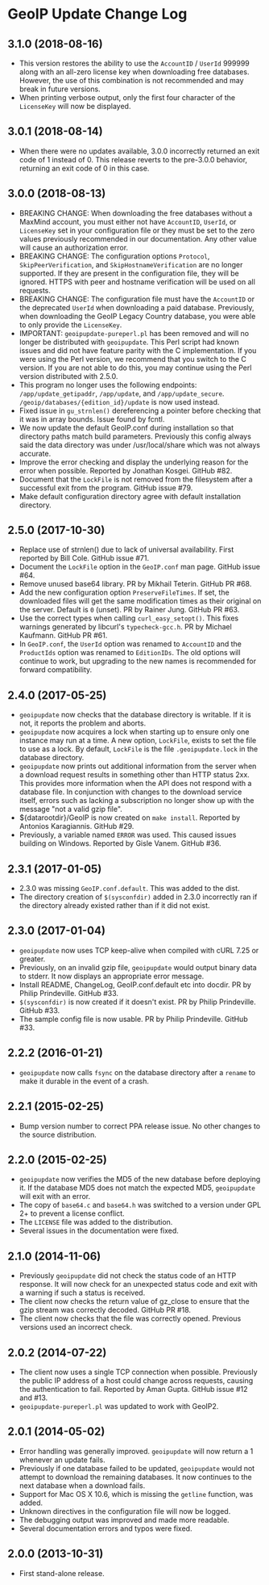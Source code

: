 GeoIP Update Change Log
=======================

3.1.0 (2018-08-16)
------------------

* This version restores the ability to use the `AccountID` / `UserId`
  999999 along with an all-zero license key when downloading free
  databases. However, the use of this combination is not recommended
  and may break in future versions.
* When printing verbose output, only the first four character of the
  `LicenseKey` will now be displayed.

3.0.1 (2018-08-14)
------------------

* When there were no updates available, 3.0.0 incorrectly returned an
  exit code of 1 instead of 0. This release reverts to the pre-3.0.0
  behavior, returning an exit code of 0 in this case.

3.0.0 (2018-08-13)
------------------

* BREAKING CHANGE: When downloading the free databases without a
  MaxMind account, you must either not have `AccountID`, `UserId`,
  or `LicenseKey` set in your configuration file or they must be set
  to the zero values previously recommended in our documentation. Any
  other value will cause an authorization error.
* BREAKING CHANGE: The configuration options `Protocol`,
  `SkipPeerVerification`, and `SkipHostnameVerification` are no longer
  supported. If they are present in the configuration file, they will
  be ignored. HTTPS with peer and hostname verification will be used
  on all requests.
* BREAKING CHANGE: The configuration file must have the `AccountID`
  or the deprecated `UserId` when downloading a paid database.
  Previously, when downloading the GeoIP Legacy Country database, you
  were able to only provide the `LicenseKey`.
* IMPORTANT: `geoipupdate-pureperl.pl` has been removed and will no
  longer be distributed with `geoipupdate`. This Perl script had known
  issues and did not have feature parity with the C implementation. If
  you were using the Perl version, we recommend that you switch to the
  C version. If you are not able to do this, you may continue using the
  Perl version distributed with 2.5.0.
* This program no longer uses the following endpoints:
  `/app/update_getipaddr`, `/app/update`, and `/app/update_secure`.
  `/geoip/databases/{edition_id}/update` is now used instead.
* Fixed issue in `gu_strnlen()` dereferencing a pointer before checking
  that it was in array bounds. Issue found by fcntl.
* We now update the default GeoIP.conf during installation so that
  directory paths match build parameters. Previously this config always
  said the data directory was under /usr/local/share which was not always
  accurate.
* Improve the error checking and display the underlying reason for the
  error when possible. Reported by Jonathan Kosgei. GitHub #82.
* Document that the `LockFile` is not removed from the filesystem after
  a successful exit from the program. GitHub issue #79.
* Make default configuration directory agree with default installation
  directory.

2.5.0 (2017-10-30)
------------------

* Replace use of strnlen() due to lack of universal availability. First
  reported by Bill Cole. GitHub issue #71.
* Document the `LockFile` option in the `GeoIP.conf` man page. GitHub
  issue #64.
* Remove unused base64 library. PR by Mikhail Teterin. GitHub PR #68.
* Add the new configuration option `PreserveFileTimes`. If set,
  the downloaded files will get the same modification times as
  their original on the server. Default is `0` (unset).
  PR by Rainer Jung. GitHub PR #63.
* Use the correct types when calling `curl_easy_setopt()`. This fixes
  warnings generated by libcurl's `typecheck-gcc.h`. PR by Michael
  Kaufmann. GitHub PR #61.
* In `GeoIP.conf`, the `UserId` option was renamed to `AccountID` and the
  `ProductIds` option was renamed to `EditionIDs`. The old options will
  continue to work, but upgrading to the new names is recommended for
  forward compatibility.

2.4.0 (2017-05-25)
------------------

* `geoipupdate` now checks that the database directory is writable. If it
  is not, it reports the problem and aborts.
* `geoipupdate` now acquires a lock when starting up to ensure only one
  instance may run at a time. A new option, `LockFile`, exists to set the
  file to use as a lock. By default, `LockFile` is the file
  `.geoipupdate.lock` in the database directory.
* `geoipupdate` now prints out additional information from the server when
  a download request results in something other than HTTP status 2xx. This
  provides more information when the API does not respond with a database
  file. In conjunction with changes to the download service itself, errors
  such as lacking a subscription no longer show up with the message "not a
  valid gzip file".
* ${datarootdir}/GeoIP is now created on `make install`. Reported by Antonios
  Karagiannis. GitHub #29.
* Previously, a variable named `ERROR` was used. This caused issues building
  on Windows. Reported by Gisle Vanem. GitHub #36.

2.3.1 (2017-01-05)
------------------

* 2.3.0 was missing `GeoIP.conf.default`. This was added to the dist.
* The directory creation of `$(sysconfdir)` added in 2.3.0 incorrectly ran if
  the directory already existed rather than if it did not exist.

2.3.0 (2017-01-04)
------------------

* `geoipupdate` now uses TCP keep-alive when compiled with cURL 7.25 or
  greater.
* Previously, on an invalid gzip file, `geoipupdate` would output binary data
  to stderr. It now displays an appropriate error message.
* Install README, ChangeLog, GeoIP.conf.default etc into docdir. PR by
  Philip Prindeville. GitHub #33.
* `$(sysconfdir)` is now created if it doesn't exist. PR by Philip
  Prindeville. GitHub #33.
* The sample config file is now usable. PR by Philip Prindeville. GitHub #33.

2.2.2 (2016-01-21)
------------------

* `geoipupdate` now calls `fsync` on the database directory after a `rename`
  to make it durable in the event of a crash.

2.2.1 (2015-02-25)
------------------

* Bump version number to correct PPA release issue. No other changes to the
  source distribution.

2.2.0 (2015-02-25)
------------------

* `geoipupdate` now verifies the MD5 of the new database before deploying it.
  If the database MD5 does not match the expected MD5, `geoipupdate` will
  exit with an error.
* The copy of `base64.c` and `base64.h` was switched to a version under GPL 2+
  to prevent a license conflict.
* The `LICENSE` file was added to the distribution.
* Several issues in the documentation were fixed.

2.1.0 (2014-11-06)
------------------

* Previously `geoipupdate` did not check the status code of an HTTP response.
  It will now check for an unexpected status code and exit with a warning if
  such a status is received.
* The client now checks the return value of gz_close to ensure that the gzip
  stream was correctly decoded. GitHub PR #18.
* The client now checks that the file was correctly opened. Previous versions
  used an incorrect check.

2.0.2 (2014-07-22)
------------------

* The client now uses a single TCP connection when possible. Previously the
  public IP address of a host could change across requests, causing the
  authentication to fail. Reported by Aman Gupta. GitHub issue #12 and #13.
* `geoipupdate-pureperl.pl` was updated to work with GeoIP2.

2.0.1 (2014-05-02)
------------------

* Error handling was generally improved. `geoipupdate` will now return a 1
  whenever an update fails.
* Previously if one database failed to be updated, `geoipupdate` would not
  attempt to download the remaining databases. It now continues to the next
  database when a download fails.
* Support for Mac OS X 10.6, which is missing the `getline` function, was
  added.
* Unknown directives in the configuration file will now be logged.
* The debugging output was improved and made more readable.
* Several documentation errors and typos were fixed.

2.0.0 (2013-10-31)
------------------

* First stand-alone release.

